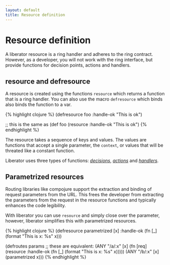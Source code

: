 ```yaml
---
layout: default
title: Resource definition
---
```

# Resource definition

A liberator resource is a ring handler and adheres to the ring
contract. However, as a developer, you will not work with the ring interface,
but provide functions for decision points, actions and handlers.

## resource and defresource

A resource is created using the functions ````resource```` which
returns a function that is a ring handler. You can also use the macro
````defresource```` which binds also binds the function to a var.

{% highlight clojure %}
(defresource foo :handle-ok "This is ok")

;; this is the same as
(def foo (resource :handle-ok "This is ok")
{% endhighlight %}

The resource takes a sequence of keys and values. The values are
functions that accept a single parameter, the ````context````, or
values that will be threated like a constant function.

Liberator uses three types of functions:
[*decisions*](decisions.html), [*actions*](actions.html) and
[*handlers*](handlers.html).

## Parametrized resources

Routing libraries like compojure support the extraction and binding of
request parameters from the URL. This frees the developer from
extracting the parameters from the request in the resource functions
and typically enhances the code legibility.

With liberator you can use ````resource```` and simply close over the
parameter, however, liberator simplifies this with parametrized resources.

{% highlight clojure %}
(defresource parametrized [x]
  :handle-ok (fn [_] (format "This is x: %s" x)))

(defroutes params
  ;; these are equivalent:
  (ANY "/a/:x" [x] (fn [req] (resource :handle-ok (fn [_] (format "This is x: %s" x)))))
  (ANY "/b/:x" [x] (parametrized x)))
{% endhighlight %}



